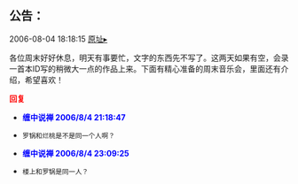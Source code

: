 ## 公告：
2006-08-04 18:18:15
[原址▸](http://www.fxgan.com/chan_time/2006_07_12/250.htm)



 各位周末好好休息，明天有事要忙，文字的东西先不写了。这两天如果有空，会录一首本ID写的稍微大一点的作品上来。下面有精心准备的周末音乐会，里面还有介绍，希望喜欢！





<font color='red'>**回复**</font>


- <font color='blue'>**缠中说禅 2006/8/4 21:18:47**</font>
- ```
  罗锅和烂桃是不是同一个人啊？
  ```
- <font color='blue'>**缠中说禅 2006/8/4 23:09:25**</font>
- ```
  楼上和罗锅是同一人？
  ```
